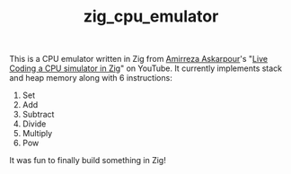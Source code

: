<h1 align="center">zig_cpu_emulator</h1>
<br />

This is a CPU emulator written in Zig from [Amirreza Askarpour]'s "[Live Coding a CPU simulator in Zig]" on YouTube. It currently implements stack and heap memory along with 6 instructions:

1. Set
2. Add
3. Subtract
4. Divide
5. Multiply
6. Pow

It was fun to finally build something in Zig!

[Amirreza Askarpour]: https://github.com/amirrezaask
[Live Coding a CPU simulator in Zig]: https://www.youtube.com/playlist?list=PLS87DlLl8etyDiB-mHIn19HQiQjr--wAc
